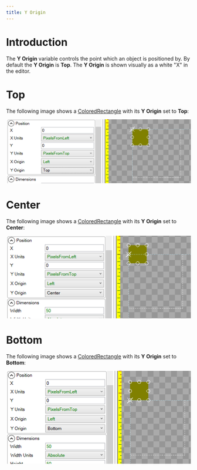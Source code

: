 ```yaml
---
title: Y Origin
---
```


# Introduction

The **Y Origin** variable controls the point which an object is positioned by. By default the **Y Origin** is **Top**. The **Y Origin** is shown visually as a white "X" in the editor.

# Top

The following image shows a [ColoredRectangle](ColoredRectangle) with its **Y Origin** set to **Top**:

![](TopYOrigin.png)

# Center

The following image shows a [ColoredRectangle](ColoredRectangle) with its **Y Origin** set to **Center**:

![](CenterYOrigin.png)

# Bottom

The following image shows a [ColoredRectangle](ColoredRectangle) with its **Y Origin** set to **Bottom**:

![](BottomYOrigin.png)